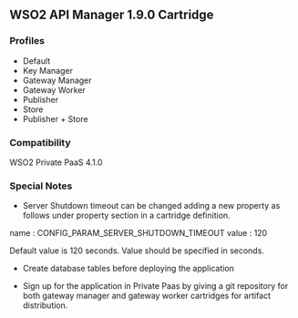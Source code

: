 ## WSO2 API Manager 1.9.0 Cartridge

### Profiles

   - Default
   - Key Manager
   - Gateway Manager
   - Gateway Worker 
   - Publisher
   - Store 
   - Publisher + Store

### Compatibility

WSO2 Private PaaS 4.1.0

### Special Notes

- Server Shutdown timeout can be changed adding a new property as follows under property section in a cartridge definition.

name : CONFIG_PARAM_SERVER_SHUTDOWN_TIMEOUT 
value : 120 

Default value is 120 seconds. Value should be specified in seconds.

- Create database tables before deploying the application

- Sign up for the application in Private Paas by giving a git repository for both gateway manager and gateway worker
 cartridges for artifact distribution. 
